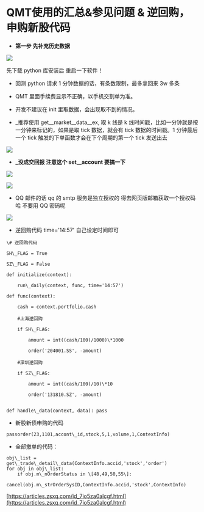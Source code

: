# QMT使用的汇总&参见问题 & 逆回购，申购新股代码
-   **第一步 先补充历史数据**

![](https://article-images.zsxq.com/Fr0DIe1VRLJ05T9t33qF7Fb4kPXC)

先下载 python 库安装后 重启一下软件！

-   回测 python 请求 1 分钟数据的话，有条数限制，最多拿回来 3w 多条

-   QMT 里面手续费显示不正确，以手机交割单为准。

-   开发不建议在 init 里取数据，会出现取不到的情况。

-   \_推荐使用 get\_\_market\_\_data\_\_ex, 取 k 线是 k 线时间戳，比如一分钟就是按一分钟来标记的，如果是取 tick 数据，就会有 tick 数据的时间戳。1 分钟最后一个 tick 触发的下单函数才会在下个周期的第一个 tick 发送出去

![](https://article-images.zsxq.com/Fou94o95MKyscNng9ehf7XnQnqzm)

-   **\_没成交回报 注意这个 set\_\_account 要搞一下**

![](https://article-images.zsxq.com/FqbOrtBZjSXQpuGurMB4FBAj3Kdi)

![](https://article-images.zsxq.com/FmiJrnBcu-C23iqZbyegawm3zjrd)

-   QQ 邮件的话 qq 的 smtp 服务是独立授权的 得去网页版邮箱获取一个授权码哈 不要用 QQ 密码呢

![](https://article-images.zsxq.com/Fnm3dTOVMrjxnMPtND3b-N_hbIb6)

-   逆回购代码 time='14:57' 自己设定时间即可


```
\# 逆回购代码

SH\_FLAG = True

SZ\_FLAG = False

def initialize(context):

	run\_daily(context, func, time='14:57')

def func(context):

	cash = context.portfolio.cash

	#上海逆回购

	if SH\_FLAG:

		amount = int((cash/100)/1000)\*1000

		order('204001.SS', -amount)

	#深圳逆回购

	if SZ\_FLAG:

		amount = int((cash/100)/10)\*10

		order('131810.SZ', -amount) 

	
def handle\_data(context, data): pass

```

-   新股新债申购的代码


```
passorder(23,1101,accont\_id,stock,5,1,volume,1,ContextInfo)

```

-   全部撤单的代码：


```
obj\_list = get\_trade\_detail\_data(ContextInfo.accid,'stock','order')
for obj in obj\_list:
    if obj.m\_nOrderStatus in \[48,49,50,55\]:
        cancel(obj.m\_strOrderSysID,ContextInfo.accid,'stock',ContextInfo)

```

 [https://articles.zsxq.com/id_7io5za0alcgf.html](https://articles.zsxq.com/id_7io5za0alcgf.html)
